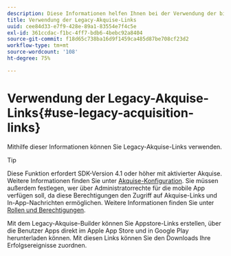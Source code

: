 ```yaml
---
description: Diese Informationen helfen Ihnen bei der Verwendung der bisherigen Akquise-Link-Funktion.
title: Verwendung der Legacy-Akquise-Links
uuid: cee84d33-e7f9-428e-89a1-83554e7f4c5e
exl-id: 361ccdac-f1bc-4ff7-bdb6-4bebc92a8404
source-git-commit: f18d65c738ba16d9f1459ca485d87be708cf23d2
workflow-type: tm+mt
source-wordcount: '108'
ht-degree: 75%

---
```


# Verwendung der Legacy-Akquise-Links{#use-legacy-acquisition-links}

Mithilfe dieser Informationen können Sie Legacy-Akquise-Links verwenden.

>[!TIP]
>
>Diese Funktion erfordert SDK-Version 4.1 oder höher mit aktivierter Akquise. Weitere Informationen finden Sie unter [Akquise-Konfiguration](/help/using/acquisition-main/t-enable-acquisition.md). Sie müssen außerdem festlegen, wer über Administratorrechte für die mobile App verfügen soll, da diese Berechtigungen den Zugriff auf Akquise-Links und In-App-Nachrichten ermöglichen. Weitere Informationen finden Sie unter [Rollen und Berechtigungen](/help/using/gs/c-mob-roles-and-permissions.md).

Mit dem Legacy-Akquise-Builder können Sie Appstore-Links erstellen, über die Benutzer Apps direkt im Apple App Store und in Google Play herunterladen können. Mit diesen Links können Sie den Downloads Ihre Erfolgsereignisse zuordnen.
